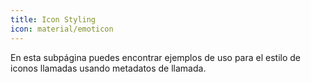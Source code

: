 ```yaml
---
title: Icon Styling
icon: material/emoticon
---
```


En esta subpágina puedes encontrar ejemplos de uso para el estilo de iconos
llamadas usando metadatos de llamada.
